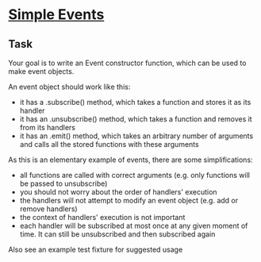 [Simple Events](https://www.codewars.com/kata/simple-events)
=

## Task
Your goal is to write an Event constructor function, which can be used to make event objects.

An event object should work like this:

- it has a .subscribe() method, which takes a function and stores it as its handler
- it has an .unsubscribe() method, which takes a function and removes it from its handlers
- it has an .emit() method, which takes an arbitrary number of arguments and calls all the stored functions with these arguments

As this is an elementary example of events, there are some simplifications:

- all functions are called with correct arguments (e.g. only functions will be passed to unsubscribe)
- you should not worry about the order of handlers' execution
- the handlers will not attempt to modify an event object (e.g. add or remove handlers)
- the context of handlers' execution is not important
- each handler will be subscribed at most once at any given moment of time. It can still be unsubscribed and then subscribed again

Also see an example test fixture for suggested usage
